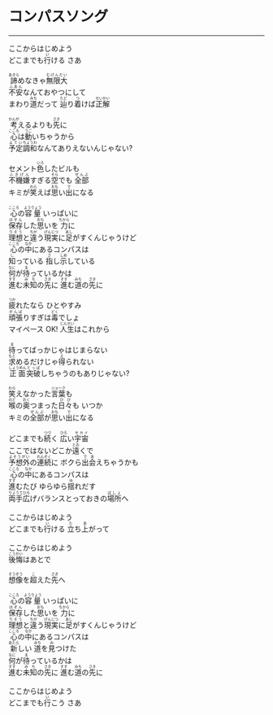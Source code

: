 # コンパスソング
---
<lyric>
ここからはじめよう<br/>
どこまでも<ruby>行<rt>い</rt></ruby>ける さあ<br/>
<br/>
<ruby>諦<rt>あきら</rt></ruby>めなきゃ<ruby>無限大<rt>むげんだい</rt></ruby><br/>
<ruby>不安<rt>ふあん</rt></ruby>なんておやつにして<br/>
まわり<ruby>道<rt>みち</rt></ruby>だって <ruby>辿<rt>たど</rt></ruby>り<ruby>着<rt>つ</rt></ruby>けば<ruby>正解<rt>せいかい</rt></ruby><br/>
<br/>
<ruby>考<rt>かんが</rt></ruby>えるよりも<ruby>先<rt>さき</rt></ruby>に<br/>
<ruby>心<rt>こころ</rt></ruby>は<ruby>動<rt>うご</rt></ruby>いちゃうから<br/>
<ruby>予定<rt>よてい</rt></ruby><ruby>調和<rt>ちょうわ</rt></ruby>なんてありえないんじゃない?<br/>
<br/>
セメント<ruby>色<rt>いろ</rt></ruby>したビルも<br/>
<ruby>不機嫌<rt>ふきげん</rt></ruby>すぎる<ruby>空<rt>そら</rt></ruby>でも <ruby>全部<rt>ぜんぶ</rt></ruby><br/>
キミが<ruby>笑<rt>わら</rt></ruby>えば<ruby>思<rt>おも</rt></ruby>い<ruby>出<rt>で</rt></ruby>になる<br/>
<br/>
<ruby>心<rt>こころ</rt></ruby>の<ruby>容量<rt>ようりょう</rt></ruby> いっぱいに<br/>
<ruby>保存<rt>ほぞん</rt></ruby>した<ruby>思<rt>おも</rt></ruby>いを <ruby>力<rt>ちから</rt></ruby>に<br/>
<ruby>理想<rt>りそう</rt></ruby>と<ruby>違<rt>ちが</rt></ruby>う<ruby>現実<rt>げんじつ</rt></ruby>に<ruby>足<rt>あし</rt></ruby>がすくんじゃうけど<br/>
<ruby>心<rt>こころ</rt></ruby>の<ruby>中<rt>なか</rt></ruby>にあるコンパスは<br/>
<ruby>知<rt>し</rt></ruby>っている <ruby>指<rt>さ</rt></ruby>し<ruby>示<rt>しめ</rt></ruby>している<br/>
<ruby>何<rt>なに</rt></ruby>が<ruby>待<rt>ま</rt></ruby>っているかは<br/>
<ruby>進<rt>すす</rt></ruby>む<ruby>未知<rt>みち</rt></ruby>の<ruby>先<rt>さき</rt></ruby>に <ruby>進<rt>すす</rt></ruby>む<ruby>道<rt>みち</rt></ruby>の<ruby>先<rt>さき</rt></ruby>に<br/>
<br/>
<ruby>疲<rt>つか</rt></ruby>れたなら ひとやすみ<br/>
<ruby>頑張<rt>がんば</rt></ruby>りすぎは<ruby>毒<rt>どく</rt></ruby>でしょ<br/>
マイペース OK! <ruby>人生<rt>じんせい</rt></ruby>はこれから<br/>
<br/>
<ruby>待<rt>ま</rt></ruby>ってばっかじゃはじまらない<br/>
<ruby>求<rt>もと</rt></ruby>めるだけじゃ<ruby>得<rt>え</rt></ruby>られない<br/>
<ruby>正面<rt>しょうめん</rt></ruby><ruby>突破<rt>とっぱ</rt></ruby>しちゃうのもありじゃない?<br/>
<br/>
<ruby>笑<rt>わら</rt></ruby>えなかった<ruby>言葉<rt>ジョーク</rt></ruby>も<br/>
<ruby>喉<rt>のど</rt></ruby>の<ruby>奥<rt>おく</rt></ruby>つまった<ruby>日々<rt>ひび</rt></ruby>も いつか<br/>
キミの<ruby>全部<rt>ぜんぶ</rt></ruby>が<ruby>思<rt>おも</rt></ruby>い<ruby>出<rt>で</rt></ruby>になる<br/>
<br/>
どこまでも<ruby>続<rt>つづ</rt></ruby>く <ruby>広<rt>ひろ</rt></ruby>い<ruby>宇宙<rt>セカイ</rt></ruby><br/>
ここではないどこか<ruby>遠<rt>とお</rt></ruby>くで<br/>
<ruby>予想外<rt>よそうがい</rt></ruby>の<ruby>連続<rt>れんぞく</rt></ruby>に ボクら<ruby>出会<rt>であ</rt></ruby>えちゃうかも<br/>
<ruby>心<rt>こころ</rt></ruby>の<ruby>中<rt>なか</rt></ruby>にあるコンパスは<br/>
<ruby>進<rt>すす</rt></ruby>むたび ゆらゆら<ruby>揺<rt>ゆ</rt></ruby>れだす<br/>
<ruby>両手<rt>りょうて</rt></ruby><ruby>広<rt>ひろ</rt></ruby>げバランスとっておきの<ruby>場所<rt>ばしょ</rt></ruby>へ<br/>
<br/>
ここからはじめよう<br/>
どこまでも<ruby>行<rt>い</rt></ruby>ける <ruby>立<rt>た</rt></ruby>ち<ruby>上<rt>あ</rt></ruby>がって<br/>
<br/>
ここからはじめよう<br/>
<ruby>後悔<rt>こうかい</rt></ruby>はあとで<br/>
<br/>
<ruby>想像<rt>そうぞう</rt></ruby>を<ruby>超<rt>こ</rt></ruby>えた<ruby>先<rt>さき</rt></ruby>へ<br/>
<br/>
<ruby>心<rt>こころ</rt></ruby>の<ruby>容量<rt>ようりょう</rt></ruby> いっぱいに<br/>
<ruby>保存<rt>ほぞん</rt></ruby>した<ruby>思<rt>おも</rt></ruby>いを <ruby>力<rt>ちから</rt></ruby>に<br/>
<ruby>理想<rt>りそう</rt></ruby>と<ruby>違<rt>ちが</rt></ruby>う<ruby>現実<rt>げんじつ</rt></ruby>に<ruby>足<rt>あし</rt></ruby>がすくんじゃうけど<br/>
<ruby>心<rt>こころ</rt></ruby>の<ruby>中<rt>なか</rt></ruby>にあるコンパスは<br/>
<ruby>新<rt>あたら</rt></ruby>しい <ruby>道<rt>みち</rt></ruby>を<ruby>見<rt>み</rt></ruby>つけた<br/>
<ruby>何<rt>なに</rt></ruby>が<ruby>待<rt>ま</rt></ruby>っているかは<br/>
<ruby>進<rt>すす</rt></ruby>む<ruby>未知<rt>みち</rt></ruby>の<ruby>先<rt>さき</rt></ruby>に <ruby>進<rt>すす</rt></ruby>む<ruby>道<rt>みち</rt></ruby>の<ruby>先<rt>さき</rt></ruby>に<br/>
<br/>
ここからはじめよう<br/>
どこまでも<ruby>行<rt>い</rt></ruby>こう さあ<br/>
</lyric>
